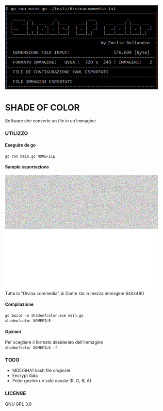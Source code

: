 ![Console](https://github.com/archistico/BinImage/raw/master/screenshot/console1.png)

# SHADE OF COLOR
Software che converte un file in un'immagine

### UTILIZZO
#### Eseguire da go  
`go run main.go NOMEFILE`

#### Sample esportazione
![Immagine di un export](https://github.com/archistico/BinImage/raw/master/testi/divinacommedia-640x480-000.png)
Tutta la "Divina commedia" di Dante sta in mezza immagine 640x480 

#### Compilazione  
`go build -o shadeofcolor.exe main.go`  
`shadeofcolor NOMEFILE`

#### Opzioni  
Per scegliere il formato desiderato dell'immagine  
`shadeofcolor NOMEFILE -f`

### TODO
 - MD5/SHA1 hash file originale
 - Encrypt data
 - Poter gestire un solo canale (R, G, B, A)
 
### LICENSE
GNU GPL 3.0